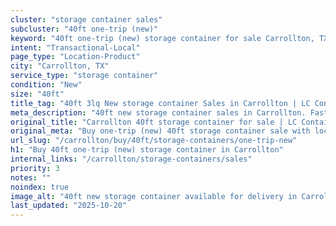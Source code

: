 ```yaml
---
cluster: "storage container sales"
subcluster: "40ft one-trip (new)"
keyword: "40ft one-trip (new) storage container for sale Carrollton, TX"
intent: "Transactional-Local"
page_type: "Location-Product"
city: "Carrollton, TX"
service_type: "storage container"
condition: "New"
size: "40ft"
title_tag: "40ft 3lq New storage container Sales in Carrollton | LC Container"
meta_description: "40ft new storage container sales in Carrollton. Fast delivery, competitive pricing. Serving storage containers area. Quote ID: I79. Call (214) 524-4168 for your free quote today."
original_title: "Carrollton 40ft storage container for sale | LC Container"
original_meta: "Buy one-trip (new) 40ft storage container sale with local delivery in Carrollton, TX. LC Container — local Since 2003. Request a fast quote today."
url_slug: "/carrollton/buy/40ft/storage-containers/one-trip-new"
h1: "Buy 40ft one-trip (new) storage container in Carrollton"
internal_links: "/carrollton/storage-containers/sales"
priority: 3
notes: ""
noindex: true
image_alt: "40ft new storage container available for delivery in Carrollton"
last_updated: "2025-10-20"
---
```


<!-- TODO: Add unique city/inventory copy, images, and internal links here. -->
